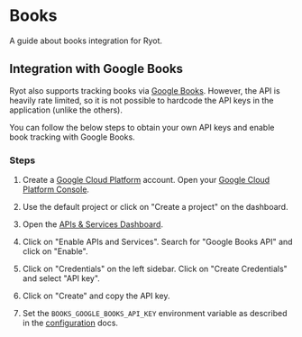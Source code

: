 # Books

A guide about books integration for Ryot.

## Integration with Google Books

Ryot also supports tracking books via [Google Books](https://books.google.com). However,
the API is heavily rate limited, so it is not possible to hardcode the API keys in the
application (unlike the others).

You can follow the below steps to obtain your own API keys and enable book tracking with
Google Books.

### Steps

1. Create a [Google Cloud Platform](https://cloud.google.com) account. Open your [Google
   Cloud Platform Console](https://console.cloud.google.com).

2. Use the default project or click on "Create a project" on the dashboard.

3. Open the [APIs & Services Dashboard](https://console.cloud.google.com/apis/dashboard).

4. Click on "Enable APIs and Services". Search for "Google Books API" and click on
   "Enable".

5. Click on "Credentials" on the left sidebar. Click on "Create Credentials" and select
   "API key".

6.  Click on "Create" and copy the API key.

7. Set the `BOOKS_GOOGLE_BOOKS_API_KEY` environment variable as described in the
   [configuration](../configuration.md#important-parameters) docs.
